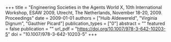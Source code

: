 +++
title = "Engineering Societies in the Agents World X, 10th International Workshop, ESAW 2009, Utrecht, The Netherlands, November 18-20, 2009. Proceedings"
date = 2009-01-01
authors = ["Huib Aldewereld", "Virginia Dignum", "Gauthier Picard"]
publication_types = ["0"]
abstract = ""
featured = false
publication = ""
url_pdf = "https://doi.org/10.1007/978-3-642-10203-5"
doi = "10.1007/978-3-642-10203-5"
+++

